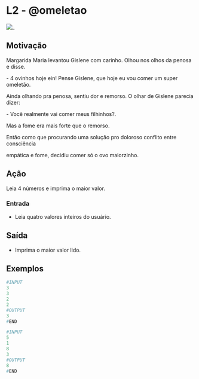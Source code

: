 # L2 - @omeletao

![_](cover.jpg)

## Motivação

Margarida Maria levantou Gislene com carinho. Olhou nos olhos da penosa e disse.

\- 4 ovinhos hoje ein! Pense Gislene, que hoje eu vou comer um super omeletão.

Ainda olhando pra penosa, sentiu dor e remorso. O olhar de Gislene parecia dizer:

\- Você realmente vai comer meus filhinhos?.

Mas a fome era mais forte que o remorso.

Então como que procurando uma solução pro doloroso conflito entre consciência

empática e fome, decidiu comer só o ovo maiorzinho.

## Ação

Leia 4 números e imprima o maior valor.

### Entrada

* Leia quatro valores inteiros do usuário.

## Saída

* Imprima o maior valor lido.

## Exemplos

``` py
#INPUT
3
3
2
2
#OUTPUT
3
#END
```

```py
#INPUT
5
1
8
3
#OUTPUT
8
#END
```
